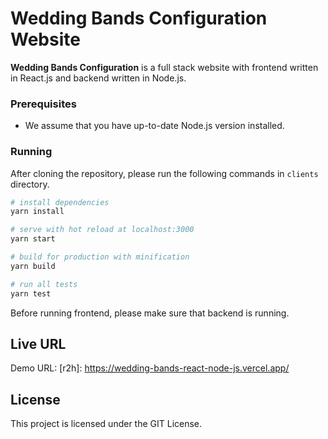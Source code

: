 # Wedding Bands Configuration Website
**Wedding Bands Configuration** is a full stack website with frontend written in React.js and backend written in Node.js.


### Prerequisites

 * We assume that you have up-to-date Node.js version installed.
 
### Running

After cloning the repository, please run the following commands in `clients` directory.
``` bash
# install dependencies
yarn install

# serve with hot reload at localhost:3000
yarn start

# build for production with minification
yarn build

# run all tests
yarn test
```
Before running frontend, please make sure that backend is running.

## Live URL
Demo URL: [r2h]: https://wedding-bands-react-node-js.vercel.app/

## License

This project is licensed under the GIT License.
